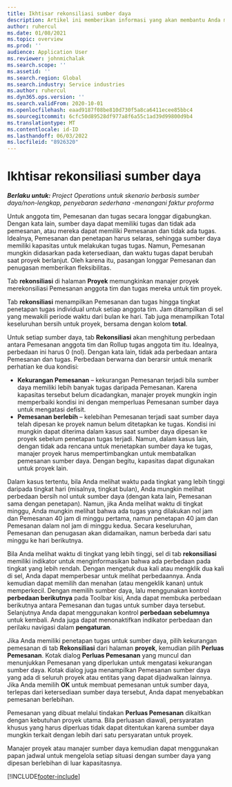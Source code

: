 ```yaml
---
title: Ikhtisar rekonsiliasi sumber daya
description: Artikel ini memberikan informasi yang akan membantu Anda memastikan bahwa pemesanan sumber daya dan penugasan untuk proyek selaras.
author: ruhercul
ms.date: 01/08/2021
ms.topic: overview
ms.prod: ''
audience: Application User
ms.reviewer: johnmichalak
ms.search.scope: ''
ms.assetid: ''
ms.search.region: Global
ms.search.industry: Service industries
ms.author: ruhercul
ms.dyn365.ops.version: ''
ms.search.validFrom: 2020-10-01
ms.openlocfilehash: eaad9187f08be810d730f5a8ca6411ecee85bbc4
ms.sourcegitcommit: 6cfc50d89528df977a8f6a55c1ad39d99800d9b4
ms.translationtype: MT
ms.contentlocale: id-ID
ms.lasthandoff: 06/03/2022
ms.locfileid: "8926320"
---
```

# <a name="resource-reconciliation-overview"></a>Ikhtisar rekonsiliasi sumber daya

_**Berlaku untuk:** Project Operations untuk skenario berbasis sumber daya/non-lengkap, penyebaran sederhana -menangani faktur proforma_

Untuk anggota tim, Pemesanan dan tugas secara longgar digabungkan. Dengan kata lain, sumber daya dapat memiliki tugas dan tidak ada pemesanan, atau mereka dapat memiliki Pemesanan dan tidak ada tugas. Idealnya, Pemesanan dan penetapan harus selaras, sehingga sumber daya memiliki kapasitas untuk melakukan tugas tugas. Namun, Pemesanan mungkin didasarkan pada ketersediaan, dan waktu tugas dapat berubah saat proyek berlanjut. Oleh karena itu, pasangan longgar Pemesanan dan penugasan memberikan fleksibilitas.

Tab **rekonsiliasi** di halaman **Proyek** memungkinkan manajer proyek merekonsiliasi Pemesanan anggota tim dan tugas mereka untuk tim proyek.

Tab **rekonsiliasi** menampilkan Pemesanan dan tugas hingga tingkat penetapan tugas individual untuk setiap anggota tim. Jam ditampilkan di sel yang mewakili periode waktu dari bulan ke hari. Tab juga menampilkan Total keseluruhan bersih untuk proyek, bersama dengan kolom **total**.

Untuk setiap sumber daya, tab **Rekonsiliasi** akan menghitung perbedaan antara Pemesanan anggota tim dan Rollup tugas anggota tim itu. Idealnya, perbedaan ini harus 0 (nol). Dengan kata lain, tidak ada perbedaan antara Pemesanan dan tugas. Perbedaan berwarna dan berarsir untuk menarik perhatian ke dua kondisi:

- **Kekurangan Pemesanan** – kekurangan Pemesanan terjadi bila sumber daya memiliki lebih banyak tugas daripada Pemesanan. Karena kapasitas tersebut belum dicadangkan, manajer proyek mungkin ingin memperbaiki kondisi ini dengan memperluas Pemesanan sumber daya untuk mengatasi defisit.
- **Pemesanan berlebih** – kelebihan Pemesanan terjadi saat sumber daya telah dipesan ke proyek namun belum ditetapkan ke tugas. Kondisi ini mungkin dapat diterima dalam kasus saat sumber daya dipesan ke proyek sebelum penetapan tugas terjadi. Namun, dalam kasus lain, dengan tidak ada rencana untuk menetapkan sumber daya ke tugas, manajer proyek harus mempertimbangkan untuk membatalkan pemesanan sumber daya. Dengan begitu, kapasitas dapat digunakan untuk proyek lain.

Dalam kasus tertentu, bila Anda melihat waktu pada tingkat yang lebih tinggi daripada tingkat hari (misalnya, tingkat bulan), Anda mungkin melihat perbedaan bersih nol untuk sumber daya (dengan kata lain, Pemesanan sama dengan penetapan). Namun, jika Anda melihat waktu di tingkat minggu, Anda mungkin melihat bahwa ada tugas yang dilakukan nol jam dan Pemesanan 40 jam di minggu pertama, namun penetapan 40 jam dan Pemesanan dalam nol jam di minggu kedua. Secara keseluruhan, Pemesanan dan penugasan akan didamaikan, namun berbeda dari satu minggu ke hari berikutnya.

Bila Anda melihat waktu di tingkat yang lebih tinggi, sel di tab **rekonsiliasi** memiliki indikator untuk menginformasikan bahwa ada perbedaan pada tingkat yang lebih rendah. Dengan mengetuk dua kali atau mengklik dua kali di sel, Anda dapat memperbesar untuk melihat perbedaannya. Anda kemudian dapat memilih dan menahan (atau mengeklik kanan) untuk memperkecil. Dengan memilih sumber daya, lalu menggunakan kontrol **perbedaan berikutnya** pada Toolbar kisi, Anda dapat membuka perbedaan berikutnya antara Pemesanan dan tugas untuk sumber daya tersebut. Selanjutnya Anda dapat menggunakan kontrol **perbedaan sebelumnya** untuk kembali. Anda juga dapat menonaktifkan indikator perbedaan dan perilaku navigasi dalam **pengaturan**.

Jika Anda memiliki penetapan tugas untuk sumber daya, pilih kekurangan pemesanan di tab **Rekonsiliasi** dari halaman **proyek**, kemudian pilih **Perluas Pemesanan**. Kotak dialog **Perluas Pemesanan** yang muncul dan menunjukkan Pemesanan yang diperlukan untuk mengatasi kekurangan sumber daya. Kotak dialog juga menampilkan Pemesanan sumber daya yang ada di seluruh proyek atau entitas yang dapat dijadwalkan lainnya. Jika Anda memilih **OK** untuk membuat pemesanan untuk sumber daya, terlepas dari ketersediaan sumber daya tersebut, Anda dapat menyebabkan pemesanan berlebihan.

Pemesanan yang dibuat melalui tindakan **Perluas Pemesanan** dikaitkan dengan kebutuhan proyek utama. Bila perluasan diawali, persyaratan khusus yang harus diperluas tidak dapat ditentukan karena sumber daya mungkin terkait dengan lebih dari satu persyaratan untuk proyek.

Manajer proyek atau manajer sumber daya kemudian dapat menggunakan papan jadwal untuk mengelola setiap situasi dengan sumber daya yang dipesan berlebihan di luar kapasitasnya.


[!INCLUDE[footer-include](../includes/footer-banner.md)]